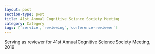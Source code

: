 ```yaml
---
layout: post
section-type: post
title: 41st Annual Cognitive Science Society Meeting
category: Category
tags: ['service','reviewing','conference-reviewer']
---
```

Serving as reviewer for 41st Annual Cognitive Science Society Meeting, 2019

